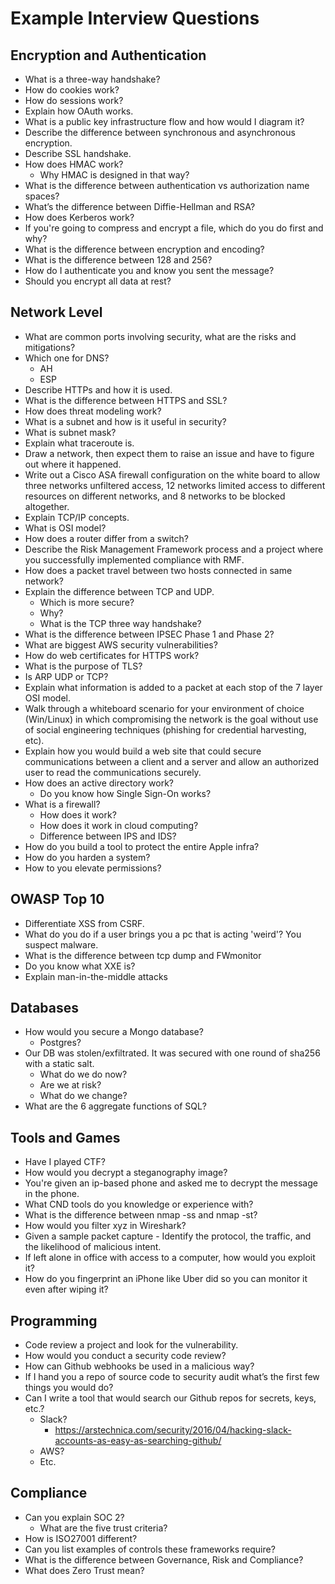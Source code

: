 # Example Interview Questions 

## Encryption and Authentication

* What is a three-way handshake?
* How do cookies work?
* How do sessions work?
* Explain how OAuth works.
* What is a public key infrastructure flow and how would I diagram it?
* Describe the difference between synchronous and asynchronous encryption.
* Describe SSL handshake.
* How does HMAC work?
    * Why HMAC is designed in that way?
* What is the difference between authentication vs authorization name spaces?
* What’s the difference between Diffie-Hellman and RSA?
* How does Kerberos work?
* If you're going to compress and encrypt a file, which do you do first and why?
* What is the difference between encryption and encoding?
* What is the difference between 128 and 256?
* How do I authenticate you and know you sent the message?
* Should you encrypt all data at rest?

## Network Level

* What are common ports involving security, what are the risks and mitigations?
* Which one for DNS?
    * AH
    * ESP
* Describe HTTPs and how it is used.
* What is the difference between HTTPS and SSL?
* How does threat modeling work?
* What is a subnet and how is it useful in security?
* What is subnet mask?
* Explain what traceroute is.
* Draw a network, then expect them to raise an issue and have to figure out where it happened.
* Write out a Cisco ASA firewall configuration on the white board to allow three networks unfiltered access, 12 networks limited access to different resources on different networks, and 8 networks to be blocked altogether.
* Explain TCP/IP concepts.
* What is OSI model?
* How does a router differ from a switch?
* Describe the Risk Management Framework process and a project where you successfully implemented compliance with RMF.
* How does a packet travel between two hosts connected in same network?
* Explain the difference between TCP and UDP. 
    * Which is more secure? 
    * Why?
    * What is the TCP three way handshake?
* What is the difference between IPSEC Phase 1 and Phase 2?
* What are biggest AWS security vulnerabilities?
* How do web certificates for HTTPS work?
* What is the purpose of TLS?
* Is ARP UDP or TCP?
* Explain what information is added to a packet at each stop of the 7 layer OSI model.
* Walk through a whiteboard scenario for your environment of choice (Win/Linux) in which compromising the network is the goal without use of social engineering techniques (phishing for credential harvesting, etc).
* Explain how you would build a web site that could secure communications between a client and a server and allow an authorized user to read the communications securely.
* How does an active directory work?
    * Do you know how Single Sign-On works?
* What is a firewall?
    * How does it work?
    * How does it work in cloud computing?
    * Difference between IPS and IDS?
* How do you build a tool to protect the entire Apple infra?
* How do you harden a system?
* How to you elevate permissions?

## OWASP Top 10

* Differentiate XSS from CSRF.
* What do you do if a user brings you a pc that is acting 'weird'? You suspect malware.
* What is the difference between tcp dump and FWmonitor
* Do you know what XXE is?
* Explain man-in-the-middle attacks

## Databases

* How would you secure a Mongo database?
	* Postgres?
* Our DB was stolen/exfiltrated. It was secured with one round of sha256 with a static salt. 
    * What do we do now?
    * Are we at risk?
    * What do we change?
* What are the 6 aggregate functions of SQL?

## Tools and Games

* Have I played CTF?
* How would you decrypt a steganography image? 
* You're given an ip-based phone and asked me to decrypt the message in the phone.
* What CND tools do you knowledge or experience with?
* What is the difference between nmap -ss and nmap -st?
* How would you filter xyz in Wireshark?
* Given a sample packet capture - Identify the protocol, the traffic, and the likelihood of malicious intent.
* If left alone in office with access to a computer, how would you exploit it? 
* How do you fingerprint an iPhone like Uber did so you can monitor it even after wiping it?

## Programming

* Code review a project and look for the vulnerability.
* How would you conduct a security code review?
* How can Github webhooks be used in a malicious way?
* If I hand you a repo of source code to security audit what’s the first few things you would do?
* Can I write a tool that would search our Github repos for secrets, keys, etc.?
    * Slack?
        * https://arstechnica.com/security/2016/04/hacking-slack-accounts-as-easy-as-searching-github/
    * AWS?
    * Etc.

## Compliance

* Can you explain SOC 2?
  * What are the five trust criteria?
* How is ISO27001 different?
* Can you list examples of controls these frameworks require?
* What is the difference between Governance, Risk and Compliance?  
* What does Zero Trust mean?